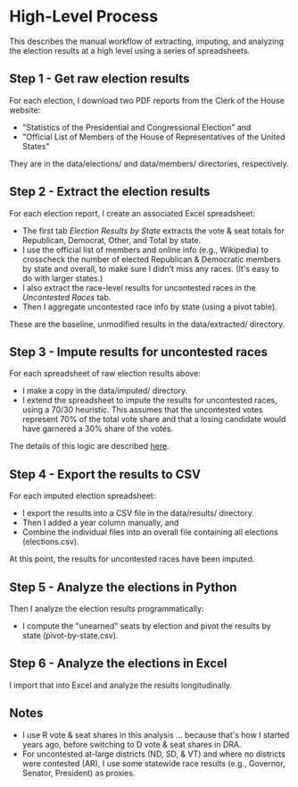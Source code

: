 # High-Level Process

This describes the manual workflow of extracting, imputing, and analyzing the election results at a high level using a series of spreadsheets.

## Step 1 - Get raw election results

For each election, I download two PDF reports from the Clerk of the House website:

* "Statistics of the Presidential and Congressional Election" and
* "Official List of Members of the House of Representatives of the United States"

They are in the data/elections/ and data/members/ directories, respectively.

## Step 2 - Extract the election results

For each election report, I create an associated Excel spreadsheet:

* The first tab *Election Results by State* extracts the vote & seat totals for Republican, Democrat, Other, and Total by state.
* I use the official list of members and online info (e.g., Wikipedia) to crosscheck the number of  elected Republican & Democratic members by state and overall, to make sure I didn't miss any races. (It's easy to do with larger states.)
* I also extract the race-level results for uncontested races in the *Uncontested Races* tab.
* Then I aggregate uncontested race info by state (using a pivot table).

These are the baseline, unmodified results in the data/extracted/ directory.

## Step 3 - Impute results for uncontested races

For each spreadsheet of raw election results above:

* I make a copy in the data/imputed/ directory.
* I extend the spreadsheet to impute the results for uncontested races, using a 70/30 heuristic. This assumes that the uncontested votes represent 70% of the total vote share and that a losing candidate would have garnered a 30% share of the votes.

The details of this logic are described [here](impute-spreadsheet.md).

## Step 4 - Export the results to CSV

For each imputed election spreadsheet: 

* I export the results into a CSV file in the data/results/ directory. 
* Then I added a year column manually, and
* Combine the individual files into an overall file containing all elections (elections.csv). 

At this point, the results for uncontested races have been imputed.

## Step 5 - Analyze the elections in Python

Then I analyze the election results programmatically:

* I compute the "unearned" seats by election and pivot the results by state (pivot-by-state.csv).

## Step 6 - Analyze the elections in Excel

I import that into Excel and analyze the results longitudinally.

## Notes

* I use R vote & seat shares in this analysis ... because that's how I started years ago, before switching to D vote & seat shares in DRA. 
* For uncontested at-large districts (ND, SD, & VT) and where no districts were contested (AR), I use some statewide race results (e.g., Governor, Senator, President) as proxies.

